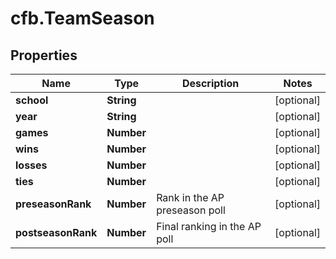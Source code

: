 # cfb.TeamSeason

## Properties
Name | Type | Description | Notes
------------ | ------------- | ------------- | -------------
**school** | **String** |  | [optional] 
**year** | **String** |  | [optional] 
**games** | **Number** |  | [optional] 
**wins** | **Number** |  | [optional] 
**losses** | **Number** |  | [optional] 
**ties** | **Number** |  | [optional] 
**preseasonRank** | **Number** | Rank in the AP preseason poll | [optional] 
**postseasonRank** | **Number** | Final ranking in the AP poll | [optional] 


